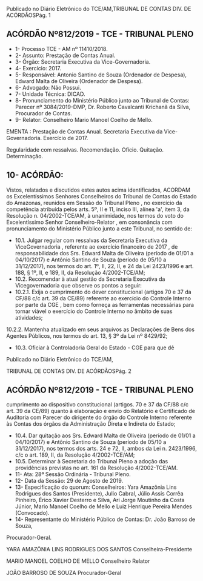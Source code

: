 Publicado  no  Diário  Eletrônico do TCE/AM,TRIBUNAL DE CONTAS DIV. DE ACÓRDÃOSPág. 1

## ACÓRDÃO Nº812/2019 - TCE - TRIBUNAL PLENO

- 1- Processo TCE - AM nº 11410/2018.
- 2- Assunto: Prestação de Contas Anual.
- 3- Órgão: Secretaria Executiva da Vice-Governadoria.
- 4- Exercício: 2017.
- 5- Responsável: Antonio Santino de Souza (Ordenador de Despesa), Edward Malta de Oliveira (Ordenador de Despesa).
- 6- Advogado: Não Possui.
- 7- Unidade Técnica: DICAD.
- 8- Pronunciamento  do  Ministério  Público  junto  ao  Tribunal  de  Contas: Parecer  nº 3084/2019-DMP, Dr. Roberto Cavalcanti Krichanã da Silva, Procurador de Contas.
- 9- Relator: Conselheiro Mario Manoel Coelho de Mello.

EMENTA :  Prestação  de  Contas  Anual.  Secretaria Executiva da Vice-Governadoria. Exercício de 2017.

Regularidade com ressalvas. Recomendação. Ofício. Quitação. Determinação.

## 10-  ACÓRDÃO:

Vistos, relatados e discutidos estes autos acima identificados, ACORDAM os Excelentíssimos Senhores Conselheiros do Tribunal de Contas do Estado do Amazonas, reunidos em Sessão do Tribunal Pleno , no exercício da competência atribuída pelos arts. 5º, II e 11, inciso III, alínea 'a', item 3, da Resolução n. 04/2002-TCE/AM, à unanimidade, nos termos do voto do Excelentíssimo Senhor Conselheiro-Relator , em consonância com pronunciamento do Ministério Público junto a este Tribunal, no sentido de:

- 10.1. Julgar  regular  com  ressalvas da Secretaria  Executiva  da  ViceGovernadoria , referente ao exercício financeiro de 2017 , de responsabilidade  dos Srs.  Edward  Malta  de  Oliveira (período  de 01/01 a 04/10/2017) e Antônio Santino de Souza (período de 05/10 a 31/12/2017), nos termos do art. 1º, II, 22, II, e 24 da Lei 2423/1996 e art. 188, § 1º, II, e 189, II, da Resolução 4/2002-TCE/AM;
- 10.2. Recomendar à atual gestão  da Secretaria  Executiva  da  Vicegovernadoria que observe os pontos a seguir:
- 10.2.1. Exija o cumprimento do dever constitucional (artigos 70 e 37 da CF/88 c/c art. 39 da CE/89) referente ao exercício do Controle Interno por parte da CGE , bem como forneça as ferramentas necessárias para tornar  viável  o  exercício  do  Controle  Interno  no  âmbito  de  suas atividades;

10.2.2. Mantenha atualizado em seus arquivos as Declarações de Bens dos Agentes Públicos, nos termos do art. 13, § 3º da Lei nº 8429/92;

- 10.3. Oficiar à Controladoria  Geral  do  Estado  -  CGE para  que  dê

Publicado  no  Diário  Eletrônico do TCE/AM,

TRIBUNAL DE CONTAS DIV. DE ACÓRDÃOSPág. 2

## ACÓRDÃO Nº812/2019 - TCE - TRIBUNAL PLENO

cumprimento ao dispositivo constitucional (artigos. 70 e 37 da CF/88 c/c  art.  39  da  CE/89)  quanto  à  elaboração  e  envio  do  Relatório  e Certificado de  Auditoria  com  Parecer  do  dirigente  do  órgão  do Controle  Interno  referente  às  Contas  dos  órgãos  da  Administração Direta e Indireta do Estado;

- 10.4. Dar quitação aos Srs. Edward Malta de Oliveira (período de 01/01 a 04/10/2017)  e Antônio  Santino  de  Souza (período  de  05/10  a 31/12/2017),  nos  termos  dos  arts.  24  e  72,  II,  ambos  da  Lei  n. 2423/1996, c/c o art. 189, II, da Resolução 4/2002-TCE/AM;
- 10.5. Determinar à Secretaria do Tribunal Pleno a adoção das providências previstas no art. 161 da Resolução 4/2002-TCE/AM.
- 11-  Ata: 28ª Sessão Ordinária - Tribunal Pleno.
- 12-  Data da Sessão: 29 de Agosto de 2019.
- 13-  Especificação  do  quorum: Conselheiros: Yara  Amazônia  Lins  Rodrigues  dos Santos (Presidente), Julio Cabral, Júlio Assis Corrêa Pinheiro, Érico Xavier Desterro e Silva,  Ari  Jorge  Moutinho  da  Costa  Júnior,  Mario  Manoel  Coelho  de  Mello  e  Luiz Henrique Pereira Mendes (Convocado).
- 14-  Representante  do  Ministério  Público  de  Contas: Dr. João  Barroso  de  Souza,

Procurador-Geral.

YARA AMAZÔNIA LINS RODRIGUES DOS SANTOS Conselheira-Presidente

MARIO MANOEL COELHO DE MELLO Conselheiro Relator

JOÃO BARROSO DE SOUZA Procurador-Geral